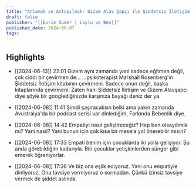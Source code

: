 ```yaml
---
title: "Anlamak ve Anlaşılmak: Gizem Alav Şapçı ile Şiddetsiz İletişim Rehberi"
draft: false
publisher: "[[Evrim Sümer | Laylu ve Ben]]"
published_date: 2024-06-07
tags:
---
```



## Highlights
* [[2024-06-13]] 22:01  Gizem aynı zamanda yani sadece eğitmen değil, çok ciddi bir çevirmen de... ...psikoterapist Marshall Rosenberg'in Şiddetsiz İletişim kitabının çevirmeni. Sadece onun değil, başka kitaplarında çevirmeni. Zaten hani Şiddetsiz İletişim ve Gizem Alavşapçı diye şöyle bir googlediğinizde karşınıza bayağı deniz der ya

* [[2024-06-08]] 11:41  Şimdi şaşıracaksın belki ama yakın zamanda Avustralya'da bir podcast serisi var dinlediğim, Farkında Bebenlik diye.

* [[2024-06-08]] 14:42  Empatiyi nasıl geliştireceğiz? Hep ben olsaydımla mı? Yani nasıl? Yani bunun için çok kısa bir mesela yol önerebilir misin?

* [[2024-06-08]] 17:33  Empati benim için çocuklarda iki yolla gelişiyor. Şu anda görebildiğim kadarıyla. Biri çocuklar yetişkinlerden sünger gibi emerek öğreniyorlar.

* [[2024-06-08]] 17:36  Ve biz ona eşlik ediyoruz. Yani onu empatiyle dinliyoruz. Ona tavsiye vermiyoruz o sormadan. Çünkü izinsiz tavsiye vermek de şiddet aslında.


